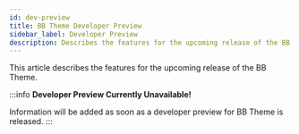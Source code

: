 ```yaml
---
id: dev-preview
title: BB Theme Developer Preview
sidebar_label: Developer Preview
description: Describes the features for the upcoming release of the BB Theme.
---
```


This article describes the features for the upcoming release of the BB Theme.

:::info
**Developer Preview Currently Unavailable!**

Information will be added as soon as a developer preview for BB Theme is released.
:::

<!-- :::info Provide Feedback
To provide feedback, click the **Dev feedback** button in the upper right corner of the Beaver Builder Top Bar:

![Dev feedbback button in the Beaver Builder editor](/img/beaver-builder/dev-preview--1.jpg)

Using dev, alpha, and beta releases in a production environment is highly discouraged. The risk of bugs is high and features can be changed or removed based on testing and feedback.
::: -->